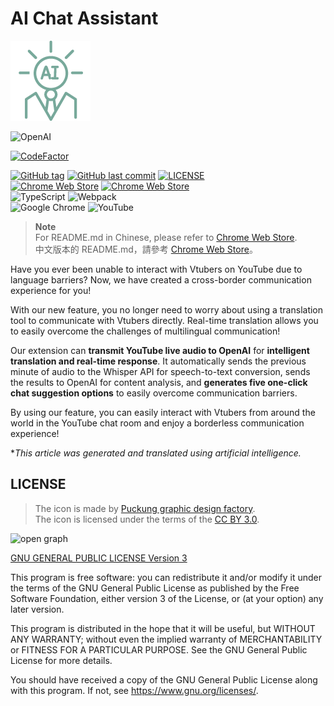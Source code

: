 # AI Chat Assistant

![logo](./pic/icon/icon128.png)

![OpenAI](https://img.shields.io/static/v1?style=for-the-badge&message=OpenAI&color=70a597&logo=OpenAI&logoColor=FFFFFF&label=)

[![CodeFactor](https://www.codefactor.io/repository/github/jim60105/aichatassistant/badge?style=for-the-badge)](https://www.codefactor.io/repository/github/jim60105/aichatassistant)

[![GitHub tag](https://img.shields.io/github/tag/jim60105/AIChatAssistant?style=for-the-badge)](https://github.com/jim60105/AIChatAssistant/releases) [![GitHub last commit](https://img.shields.io/github/last-commit/jim60105/AIChatAssistant?style=for-the-badge)](https://github.com/jim60105/AIChatAssistants) [![LICENSE](https://img.shields.io/github/license/jim60105/AIChatAssistant?style=for-the-badge)](https://github.com/jim60105/AIChatAssistant/blob/master/LICENSE) \
[![Chrome Web Store](https://img.shields.io/chrome-web-store/v/oeoelnddjmomegbkhdbcbbdndgijjgbe?style=for-the-badge)](https://chrome.google.com/webstore/detail/oeoelnddjmomegbkhdbcbbdndgijjgbe) [![Chrome Web Store](https://img.shields.io/chrome-web-store/users/oeoelnddjmomegbkhdbcbbdndgijjgbe?style=for-the-badge)](https://chrome.google.com/webstore/detail/oeoelnddjmomegbkhdbcbbdndgijjgbe) \
![TypeScript](https://img.shields.io/static/v1?style=for-the-badge&message=TypeScript&color=3178C6&logo=TypeScript&logoColor=FFFFFF&label=) ![Webpack](https://img.shields.io/static/v1?style=for-the-badge&message=Webpack&color=222222&logo=Webpack&logoColor=8DD6F9&label=) \
![Google Chrome](https://img.shields.io/static/v1?style=for-the-badge&message=Google+Chrome&color=4285F4&logo=Google+Chrome&logoColor=FFFFFF&label=) ![YouTube](https://img.shields.io/static/v1?style=for-the-badge&message=YouTube&color=FF0000&logo=YouTube&logoColor=FFFFFF&label=)

> **Note**\
> For README.md in Chinese, please refer to [Chrome Web Store](https://chrome.google.com/webstore/detail/oeoelnddjmomegbkhdbcbbdndgijjgbe).\
> 中文版本的 README.md，請參考 [Chrome Web Store](https://chrome.google.com/webstore/detail/oeoelnddjmomegbkhdbcbbdndgijjgbe)。

Have you ever been unable to interact with Vtubers on YouTube due to language barriers? Now, we have created a cross-border communication experience for you!

With our new feature, you no longer need to worry about using a translation tool to communicate with Vtubers directly. Real-time translation allows you to easily overcome the challenges of multilingual communication!

Our extension can **transmit YouTube live audio to OpenAI** for **intelligent translation and real-time response**. It automatically sends the previous minute of audio to the Whisper API for speech-to-text conversion, sends the results to OpenAI for content analysis, and **generates five one-click chat suggestion options** to easily overcome communication barriers.

By using our feature, you can easily interact with Vtubers from around the world in the YouTube chat room and enjoy a borderless communication experience!

**This article was generated and translated using artificial intelligence.*

## LICENSE

> The icon is made by [Puckung graphic design factory](https://www.iconfinder.com/Puckung).  
> The icon is licensed under the terms of the [CC BY 3.0](https://creativecommons.org/licenses/by/3.0/).

<img src="https://github.com/jim60105/AIChatAssistant/assets/16995691/d00bbd71-e3ba-4d89-be94-1532c074e415" alt="open graph" width="200" />

[GNU GENERAL PUBLIC LICENSE Version 3](LICENSE)

This program is free software: you can redistribute it and/or modify it under the terms of the GNU General Public License as published by the Free Software Foundation, either version 3 of the License, or (at your option) any later version.

This program is distributed in the hope that it will be useful, but WITHOUT ANY WARRANTY; without even the implied warranty of MERCHANTABILITY or FITNESS FOR A PARTICULAR PURPOSE. See the GNU General Public License for more details.

You should have received a copy of the GNU General Public License along with this program. If not, see <https://www.gnu.org/licenses/>.
